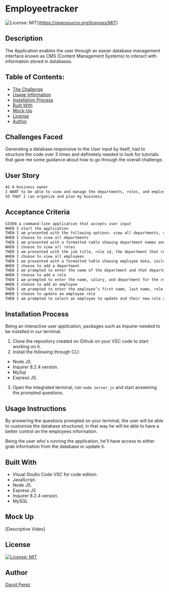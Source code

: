 # Employeetracker

![License: MIT](https://img.shields.io/badge/License-MIT-yellow.svg)](https://opensource.org/licenses/MIT)

## Description
The Application enables the user through an easier database management interface known as CMS (Content Management Systems) to interact with information stored in databases. 

## Table of Contents:
- [The Challenge](#Challenges-Faced)
- [Usage Information](#Usage-Information)
- [Installation Process](#Installation-Process)
- [Built With](#Built-With)
- [Mock-Up](#Mock-Up)
- [License](#License)
- [Author](#Author)

## Challenges Faced
Generating a database responsive to the User input by itself, had to structure the code over 3 times and definetely needed to look for tutorials that gave me some guidance about how to go through the overall challenge.


## User Story

```md
AS A business owner
I WANT to be able to view and manage the departments, roles, and employees in my company
SO THAT I can organize and plan my business
```

## Acceptance Criteria

```md
GIVEN a command-line application that accepts user input
WHEN I start the application
THEN I am presented with the following options: view all departments, view all roles, view all employees, add a department, add a role, add an employee, and update an employee role
WHEN I choose to view all departments
THEN I am presented with a formatted table showing department names and department ids
WHEN I choose to view all roles
THEN I am presented with the job title, role id, the department that role belongs to, and the salary for that role
WHEN I choose to view all employees
THEN I am presented with a formatted table showing employee data, including employee ids, first names, last names, job titles, departments, salaries, and managers that the employees report to
WHEN I choose to add a department
THEN I am prompted to enter the name of the department and that department is added to the database
WHEN I choose to add a role
THEN I am prompted to enter the name, salary, and department for the role and that role is added to the database
WHEN I choose to add an employee
THEN I am prompted to enter the employee’s first name, last name, role, and manager, and that employee is added to the database
WHEN I choose to update an employee role
THEN I am prompted to select an employee to update and their new role and this information is updated in the database 
```

## Installation Process
Being an interactive user application, packages such as Inquirer needed to be installed in our terminal.

1. Clone the repository created on Github on your VSC code to start working on it.
2. Install the following through CLI:
- Node JS.
- Inquirer 8.2.4 version.
- MySql
- Express JS.
3. Open the integrated terminal, run `node server.js` and start answering the prompted questions.

## Usage Instructions
By answering the questions prompted on your terminal, the user will be able to customize the database structured, in that way he will be able to have a better control on the employees information.

Being the user who's running the application, he'll have access to either grab information from the database or update it.

## Built With
- Visual Studio Code VSC for code edition.
- JavaScript.
- Node JS.
- Express JS
- Inquirer 8.2.4 version.
- MySQL

## Mock Up
[Descriptive Video]

## License
[![License: MIT](https://img.shields.io/badge/License-MIT-yellow.svg)](https://opensource.org/licenses/MIT)

## Author
[David Perez](https://github.com/David0Perez)